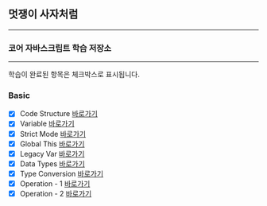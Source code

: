 ## 멋쟁이 사자처럼

---

### 코어 자바스크립트 학습 저장소

---

학습이 완료된 항목은 체크박스로 표시됩니다.

### Basic

- [x] Code Structure [바로가기](https://github.com/JWJung-99/Core-JavaScript/blob/01.core/client/chapter/core/01.codeStructure.js)
- [x] Variable [바로가기](https://github.com/JWJung-99/Core-JavaScript/blob/01.core/client/chapter/core/02.variables.js)
- [x] Strict Mode [바로가기](https://github.com/JWJung-99/Core-JavaScript/blob/01.core/client/chapter/core/03.strictMode.js)
- [x] Global This [바로가기](https://github.com/JWJung-99/Core-JavaScript/blob/01.core/client/chapter/core/04.globalThis.js)
- [x] Legacy Var [바로가기](https://github.com/JWJung-99/Core-JavaScript/blob/01.core/client/chapter/core/05.legacyVar.js)
- [x] Data Types [바로가기](https://github.com/JWJung-99/Core-JavaScript/blob/01.core/client/chapter/core/06.dataTypes.js)
- [x] Type Conversion [바로가기](https://github.com/JWJung-99/Core-JavaScript/blob/01.core/client/chapter/core/07.typeConversion.js)
- [x] Operation - 1 [바로가기](https://github.com/JWJung-99/Core-JavaScript/blob/01.core/client/chapter/core/08-1.operation.js)
- [x] Operation - 2 [바로가기](https://github.com/JWJung-99/Core-JavaScript/blob/01.core/client/chapter/core/08-2.operation.js)